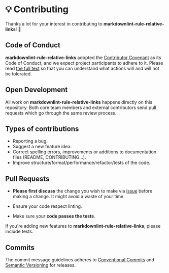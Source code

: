 # 💡 Contributing

Thanks a lot for your interest in contributing to **markdownlint-rule-relative-links**! 🎉

## Code of Conduct

**markdownlint-rule-relative-links** adopted the [Contributor Covenant](https://www.contributor-covenant.org/) as its Code of Conduct, and we expect project participants to adhere to it. Please read [the full text](./CODE_OF_CONDUCT.md) so that you can understand what actions will and will not be tolerated.

## Open Development

All work on **markdownlint-rule-relative-links** happens directly on this repository. Both core team members and external contributors send pull requests which go through the same review process.

## Types of contributions

- Reporting a bug.
- Suggest a new feature idea.
- Correct spelling errors, improvements or additions to documentation files (README, CONTRIBUTING...).
- Improve structure/format/performance/refactor/tests of the code.

## Pull Requests

- **Please first discuss** the change you wish to make via [issue](https://github.com/theoludwig/markdownlint-rule-relative-links/issues) before making a change. It might avoid a waste of your time.

- Ensure your code respect linting.

- Make sure your **code passes the tests**.

If you're adding new features to **markdownlint-rule-relative-links**, please include tests.

## Commits

The commit message guidelines adheres to [Conventional Commits](https://www.conventionalcommits.org/) and [Semantic Versioning](https://semver.org/) for releases.
